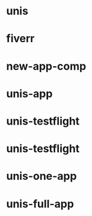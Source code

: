 # unis
# fiverr
# new-app-comp
# unis-app
# unis-testflight
# unis-testflight
# unis-one-app
# unis-full-app
